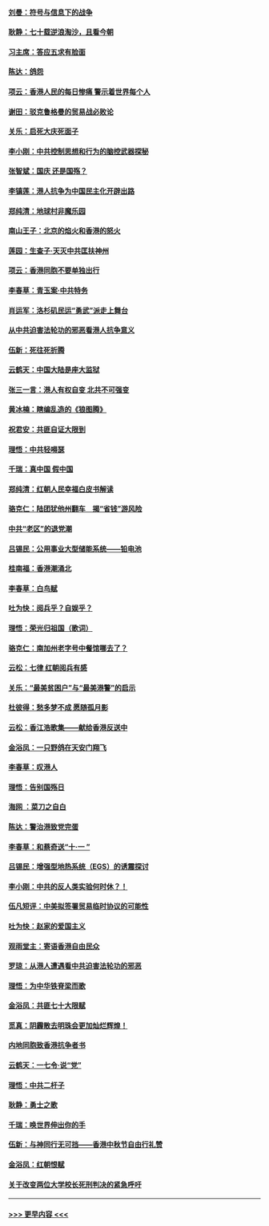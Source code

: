 #### [刘曼：符号与信息下的战争](../pages/nsc993/n11564655.md?t=10040111) 
#### [耿静：七十载逆浪淘沙，且看今朝](../pages/nsc993/n11564520.md?t=10040111) 
#### [习主席：答应五求有脸面](../pages/nsc993/n11563953.md?t=10040111) 
#### [陈达：鸽怨](../pages/nsc993/n11561879.md?t=10040111) 
#### [项云：香港人民的每日惨痛  警示着世界每个人](../pages/nsc993/n11559273.md?t=10040111) 
#### [谢田：驳克鲁格曼的贸易战必败论](../pages/nsc993/n11555840.md?t=10040111) 
#### [关乐：启死大庆死面子](../pages/nsc993/n11556823.md?t=10040111) 
#### [李小刚：中共控制思想和行为的脑控武器探秘](../pages/nsc993/n11556776.md?t=10040111) 
#### [张智斌：国庆  还是国殇？](../pages/nsc993/n11556617.md?t=10040111) 
#### [李镇莲：港人抗争为中国民主化开辟出路](../pages/nsc993/n11556570.md?t=10040111) 
#### [郑纯清：地球村非魔乐园](../pages/nsc993/n11555415.md?t=10040111) 
#### [南山王子：北京的焰火和香港的怒火](../pages/nsc993/n11555318.md?t=10040111) 
#### [莲园：生查子·天灭中共匡扶神州](../pages/nsc993/n11555302.md?t=10040111) 
#### [项云：香港同胞不要单独出行](../pages/nsc993/n11555276.md?t=10040111) 
#### [李春草：青玉案‧中共特务](../pages/nsc993/n11552356.md?t=10040111) 
#### [肖运军：洛杉矶民运“勇武”派走上舞台](../pages/nsc993/n11551595.md?t=10040111) 
#### [从中共迫害法轮功的邪恶看港人抗争意义](../pages/nsc993/n11540858.md?t=10040111) 
#### [伍新：死往死折腾](../pages/nsc993/n11550174.md?t=10040111) 
#### [云鹤天：中国大陆是座大监狱](../pages/nsc993/n11550155.md?t=10040111) 
#### [张三一言：港人有权自变 北共不可强变](../pages/nsc993/n11550132.md?t=10040111) 
#### [黄冰楠：瞎编乱造的《狼图腾》](../pages/nsc993/n11550082.md?t=10040111) 
#### [祝君安：共匪自证大限到](../pages/nsc993/n11550041.md?t=10040111) 
#### [理悟：中共轻嘚瑟](../pages/nsc993/n11547978.md?t=10040111) 
#### [千瑞：真中国 假中国](../pages/nsc993/n11547865.md?t=10040111) 
#### [郑纯清：红朝人民幸福白皮书解读](../pages/nsc993/n11547499.md?t=10040111) 
#### [骆克仁：陆团犹他州翻车　揭“省钱”游风险](../pages/nsc993/n11546977.md?t=10040111) 
#### [中共“老区”的退党潮](../pages/nsc993/n11545995.md?t=10040111) 
#### [吕锡民：公用事业大型储能系统——铅电池](../pages/nsc993/n11545701.md?t=10040111) 
#### [桂南福：香港潮涌北](../pages/nsc993/n11545682.md?t=10040111) 
#### [李春草：白鸟赋](../pages/nsc993/n11545663.md?t=10040111) 
#### [吐为快：阅兵乎？自娱乎？](../pages/nsc993/n11545625.md?t=10040111) 
#### [理悟：荣光归祖国（歌词）](../pages/nsc993/n11545616.md?t=10040111) 
#### [骆克仁：南加州老字号中餐馆哪去了？](../pages/nsc993/n11545120.md?t=10040111) 
#### [云松：七律 红朝阅兵有感](../pages/nsc993/n11542394.md?t=10040111) 
#### [关乐：“最美贫困户”与“最美港警”的启示](../pages/nsc993/n11542252.md?t=10040111) 
#### [杜彼得：愁多梦不成 愿随孤月影](../pages/nsc993/n11540296.md?t=10040111) 
#### [云松：香江浩歌集——献给香港反送中](../pages/nsc993/n11540149.md?t=10040111) 
#### [金浴凤：一只野鸽在天安门翔飞](../pages/nsc993/n11540280.md?t=10040111) 
#### [李春草：叹港人](../pages/nsc993/n11540119.md?t=10040111) 
#### [理悟：告别国殇日](../pages/nsc993/n11539610.md?t=10040111) 
#### [海网 ：菜刀之自白](../pages/nsc993/n11539597.md?t=10040111) 
#### [陈达：警治港致党完蛋](../pages/nsc993/n11538127.md?t=10040111) 
#### [李春草：和蔡奇送“十·一 ”](../pages/nsc993/n11537810.md?t=10040111) 
#### [吕锡民：增强型地热系统（EGS）的诱震探讨](../pages/nsc993/n11537765.md?t=10040111) 
#### [李小刚：中共的反人类实验何时休？！](../pages/nsc993/n11537669.md?t=10040111) 
#### [伍凡短评：中美拟签署贸易临时协议的可能性](../pages/nsc993/n11536773.md?t=10040111) 
#### [吐为快：赵家的爱国主义](../pages/nsc993/n11536750.md?t=10040111) 
#### [观雨堂主：寄语香港自由民众](../pages/nsc993/n11536735.md?t=10040111) 
#### [罗琼：从港人遭遇看中共迫害法轮功的邪恶](../pages/nsc993/n11507862.md?t=10040111) 
#### [理悟：为中华铁脊梁而歌](../pages/nsc993/n11534458.md?t=10040111) 
#### [金浴凤：共匪七十大限赋](../pages/nsc993/n11534434.md?t=10040111) 
#### [觅真：阴霾散去明珠会更加灿烂辉煌！](../pages/nsc993/n11531858.md?t=10040111) 
#### [内地同胞致香港抗争者书](../pages/nsc993/n11531645.md?t=10040111) 
#### [云鹤天：一七令‧说“党”](../pages/nsc993/n11529099.md?t=10040111) 
#### [理悟：中共二杆子](../pages/nsc993/n11529046.md?t=10040111) 
#### [耿静：勇士之歌](../pages/nsc993/n11527562.md?t=10040111) 
#### [千瑞：唤世界伸出你的手](../pages/nsc993/n11526942.md?t=10040111) 
#### [伍新：与神同行无可挡——香港中秋节自由行礼赞](../pages/nsc993/n11526801.md?t=10040111) 
#### [金浴凤：红朝恨赋](../pages/nsc993/n11524312.md?t=10040111) 
#### [关于改变两位大学校长死刑判决的紧急呼吁](../pages/nsc993/n11524103.md?t=10040111) 

----
#### [ >>> 更早内容 <<< ](../indexes/nsc993-earlier.md)
